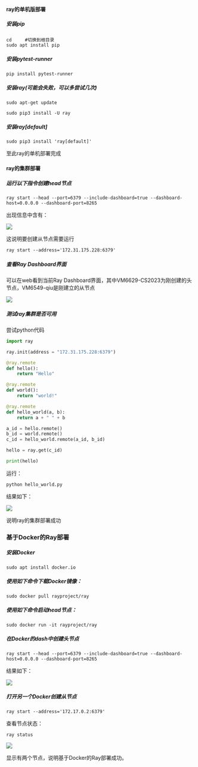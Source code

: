 #### ray的单机版部署

##### 安装pip

```shell
cd     #切换到根目录
sudo apt install pip
```

#####  安装pytest-runner

```shell
pip install pytest-runner
```

##### 安装ray(可能会失败，可以多尝试几次)

```shell
sudo apt-get update
```

```shell
sudo pip3 install -U ray
```

##### 安装ray[default]

```shell
sudo pip3 install 'ray[default]'
```

至此ray的单机部署完成

#### ray的集群部署

##### 运行以下指令创建head节点

```shell
ray start --head --port=6379 --include-dashboard=true --dashboard-host=0.0.0.0 --dashboard-port=8265
```

出现信息中含有：

<img src = "C:\Users\DELL\Desktop\ray部署及测试\src\3.png">

这说明要创建从节点需要运行

```shell
ray start --address='172.31.175.228:6379'
```

##### 查看Ray Dashboard界面

可以在web看到当前Ray Dashboard界面，其中VM6629-CS2023为刚创建的头节点，VM6549-qiu是刚建立的从节点

<img src="C:\Users\DELL\Desktop\ray部署及测试\src\1.png" style="zoom:100%;" />

##### 测试ray集群是否可用

尝试python代码

```python
import ray

ray.init(address = "172.31.175.228:6379")

@ray.remote
def hello():
    return "Hello"

@ray.remote
def world():
    return "world!"

@ray.remote
def hello_world(a, b):
    return a + " " + b

a_id = hello.remote()
b_id = world.remote()
c_id = hello_world.remote(a_id, b_id)

hello = ray.get(c_id)

print(hello)
```

运行：

```shell
python hello_world.py
```

结果如下：

<img src="C:\Users\DELL\Desktop\ray部署及测试\src\2.png">

说明ray的集群部署成功

### 基于Docker的Ray部署

##### 安装Docker

```shell
sudo apt install docker.io
```

##### 使用如下命令下载Docker镜像：

```shell
sudo docker pull rayproject/ray
```

##### 使用如下命令启动head节点：

```shell
sudo docker run -it rayproject/ray
```

##### 在Docker的dash中创建头节点

```shell
ray start --head --port=6379 --include-dashboard=true --dashboard-host=0.0.0.0 --dashboard-port=8265
```

结果如下：

<img src="C:\Users\DELL\Desktop\ray部署及测试\src\7.png">

##### 打开另一个Docker创建从节点

```shell
ray start --address='172.17.0.2:6379'
```

查看节点状态：

```shell
ray status
```

<img src="C:\Users\DELL\Desktop\ray部署及测试\src\9.png">

显示有两个节点，说明基于Docker的Ray部署成功。